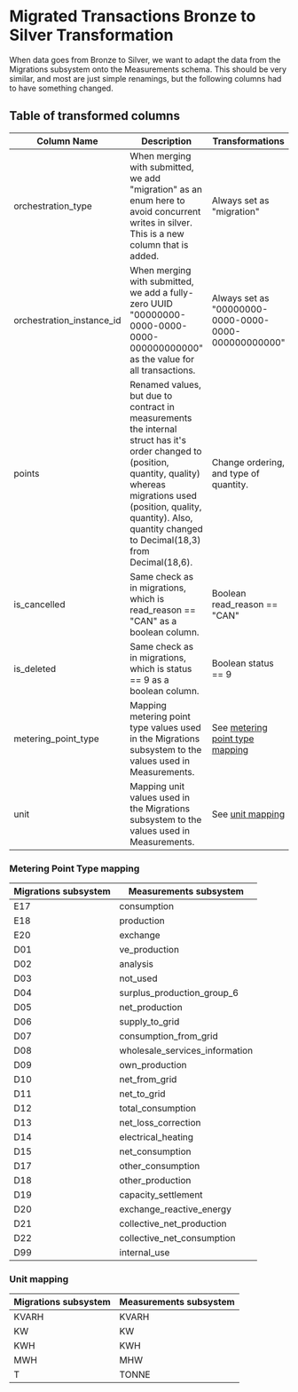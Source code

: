 # Migrated Transactions Bronze to Silver Transformation

When data goes from Bronze to Silver, we want to adapt the data from the Migrations subsystem onto the Measurements schema. This should be very similar, and most are just simple renamings, but the following columns had to have something changed.

## Table of transformed columns

| Column Name               | Description                                                                                                                                                                                                                                        | Transformations                                      | Implemented |
|---------------------------|----------------------------------------------------------------------------------------------------------------------------------------------------------------------------------------------------------------------------------------------------|------------------------------------------------------|-------------|
| orchestration_type        | When merging with submitted, we add "migration" as an enum here to avoid concurrent writes in silver. This is a new column that is added.                                                                                                          | Always set as "migration"                            | ✓           |
| orchestration_instance_id | When merging with submitted, we add a fully-zero UUID "00000000-0000-0000-0000-000000000000" as the value for all transactions.                                                                                                                    | Always set as "00000000-0000-0000-0000-000000000000" | ✓           |
| points                    | Renamed values, but due to contract in measurements the internal struct has it's order changed to (position, quantity, quality) whereas migrations used (position, quality, quantity). Also, quantity changed to Decimal(18,3) from Decimal(18,6). | Change ordering, and type of quantity.               | ✓           |
| is_cancelled              | Same check as in migrations, which is read_reason == "CAN" as a boolean column.                                                                                                                                                                    | Boolean read_reason == "CAN"                         | ✓           |
| is_deleted                | Same check as in migrations, which is status == 9 as a boolean column.                                                                                                                                                                             | Boolean status == 9                                  | ✓           |
| metering_point_type       | Mapping metering point type values used in the Migrations subsystem to the values used in Measurements.                                                                                                                                            | See [metering point type mapping](#metering-point-type-mapping)                 | ✓           |
| unit                      | Mapping unit values used in the Migrations subsystem to the values used in Measurements.                                                                                                                                                           | See [unit mapping](#unit-mapping)                    | ✓           |

### Metering Point Type mapping

| Migrations subsystem | Measurements subsystem         |
|----------------------|--------------------------------|
| E17                  | consumption                    |
| E18                  | production                     |
| E20                  | exchange                       |
| D01                  | ve_production                  |
| D02                  | analysis                       |
| D03                  | not_used                       |
| D04                  | surplus_production_group_6     |
| D05                  | net_production                 |
| D06                  | supply_to_grid                 |
| D07                  | consumption_from_grid          |
| D08                  | wholesale_services_information |
| D09                  | own_production                 |
| D10                  | net_from_grid                  |
| D11                  | net_to_grid                    |
| D12                  | total_consumption              |
| D13                  | net_loss_correction            |
| D14                  | electrical_heating             |
| D15                  | net_consumption                |
| D17                  | other_consumption              |
| D18                  | other_production               |
| D19                  | capacity_settlement            |
| D20                  | exchange_reactive_energy       |
| D21                  | collective_net_production      |
| D22                  | collective_net_consumption     |
| D99                  | internal_use                   |

### Unit mapping

| Migrations subsystem | Measurements subsystem |
|----------------------|------------------------|
| KVARH                | KVARH                  |
| KW                   | KW                     |
| KWH                  | KWH                    |
| MWH                  | MHW                    |
| T                    | TONNE                  |
